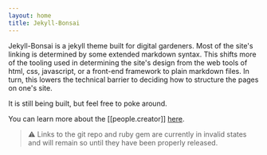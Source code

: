```yaml
---
layout: home
title: Jekyll-Bonsai
---
```


Jekyll-Bonsai is a jekyll theme built for digital gardeners. Most of the site's linking is determined by some extended markdown syntax. This shifts more of the tooling used in determining the site's design from the web tools of html, css, javascript, or a front-end framework to plain markdown files. In turn, this lowers the technical barrier to deciding how to structure the pages on one's site.

It is still being built, but feel free to poke around.

You can learn more about the [[people.creator]] [here](https://manunam.me).

> ⚠️ Links to the git repo and ruby gem are currently in invalid states and will remain so until they have been properly released.
